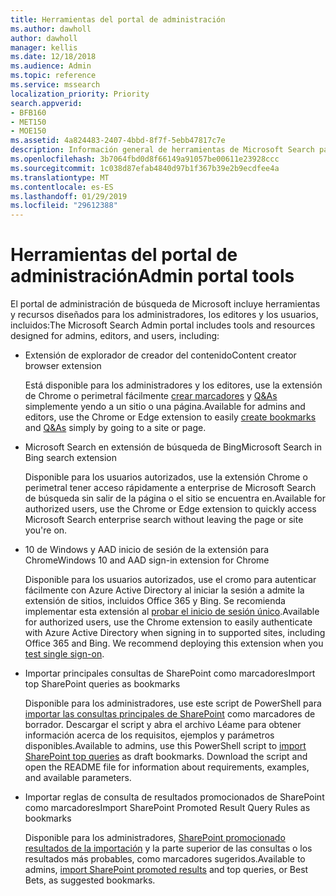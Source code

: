 ```yaml
---
title: Herramientas del portal de administración
ms.author: dawholl
author: dawholl
manager: kellis
ms.date: 12/18/2018
ms.audience: Admin
ms.topic: reference
ms.service: mssearch
localization_priority: Priority
search.appverid:
- BFB160
- MET150
- MOE150
ms.assetid: 4a824483-2407-4bbd-8f7f-5ebb47817c7e
description: Información general de herramientas de Microsoft Search para crear e importar resultados, iniciar sesión automáticamente y de búsqueda desde cualquier lugar
ms.openlocfilehash: 3b7064fbd0d8f66149a91057be00611e23928ccc
ms.sourcegitcommit: 1c038d87efab4840d97b1f367b39e2b9ecdfee4a
ms.translationtype: MT
ms.contentlocale: es-ES
ms.lasthandoff: 01/29/2019
ms.locfileid: "29612388"
---
```

# <a name="admin-portal-tools"></a><span data-ttu-id="c28d5-103">Herramientas del portal de administración</span><span class="sxs-lookup"><span data-stu-id="c28d5-103">Admin portal tools</span></span>

<span data-ttu-id="c28d5-104">El portal de administración de búsqueda de Microsoft incluye herramientas y recursos diseñados para los administradores, los editores y los usuarios, incluidos:</span><span class="sxs-lookup"><span data-stu-id="c28d5-104">The Microsoft Search Admin portal includes tools and resources designed for admins, editors, and users, including:</span></span>
  
- <span data-ttu-id="c28d5-105">Extensión de explorador de creador del contenido</span><span class="sxs-lookup"><span data-stu-id="c28d5-105">Content creator browser extension</span></span>
    
    <span data-ttu-id="c28d5-106">Está disponible para los administradores y los editores, use la extensión de Chrome o perimetral fácilmente [crear marcadores](create-bookmarks.md) y [Q&As](create-qas.md) simplemente yendo a un sitio o una página.</span><span class="sxs-lookup"><span data-stu-id="c28d5-106">Available for admins and editors, use the Chrome or Edge extension to easily [create bookmarks](create-bookmarks.md) and [Q&As](create-qas.md) simply by going to a site or page.</span></span> 
    
- <span data-ttu-id="c28d5-107">Microsoft Search en extensión de búsqueda de Bing</span><span class="sxs-lookup"><span data-stu-id="c28d5-107">Microsoft Search in Bing search extension</span></span>
    
    <span data-ttu-id="c28d5-108">Disponible para los usuarios autorizados, use la extensión Chrome o perimetral tener acceso rápidamente a enterprise de Microsoft Search de búsqueda sin salir de la página o el sitio se encuentra en.</span><span class="sxs-lookup"><span data-stu-id="c28d5-108">Available for authorized users, use the Chrome or Edge extension to quickly access Microsoft Search enterprise search without leaving the page or site you're on.</span></span>
    
- <span data-ttu-id="c28d5-109">10 de Windows y AAD inicio de sesión de la extensión para Chrome</span><span class="sxs-lookup"><span data-stu-id="c28d5-109">Windows 10 and AAD sign-in extension for Chrome</span></span>
    
    <span data-ttu-id="c28d5-p101">Disponible para los usuarios autorizados, use el cromo para autenticar fácilmente con Azure Active Directory al iniciar la sesión a admite la extensión de sitios, incluidos Office 365 y Bing. Se recomienda implementar esta extensión al [probar el inicio de sesión único](test-single-sign-on.md).</span><span class="sxs-lookup"><span data-stu-id="c28d5-p101">Available for authorized users, use the Chrome extension to easily authenticate with Azure Active Directory when signing in to supported sites, including Office 365 and Bing. We recommend deploying this extension when you [test single sign-on](test-single-sign-on.md).</span></span>
    
- <span data-ttu-id="c28d5-112">Importar principales consultas de SharePoint como marcadores</span><span class="sxs-lookup"><span data-stu-id="c28d5-112">Import top SharePoint queries as bookmarks</span></span>
    
    <span data-ttu-id="c28d5-p102">Disponible para los administradores, use este script de PowerShell para [importar las consultas principales de SharePoint](import-sharepoint-promoted-results-and-top-queries.md) como marcadores de borrador. Descargar el script y abra el archivo Léame para obtener información acerca de los requisitos, ejemplos y parámetros disponibles.</span><span class="sxs-lookup"><span data-stu-id="c28d5-p102">Available to admins, use this PowerShell script to [import SharePoint top queries](import-sharepoint-promoted-results-and-top-queries.md) as draft bookmarks. Download the script and open the README file for information about requirements, examples, and available parameters.</span></span> 
    
- <span data-ttu-id="c28d5-115">Importar reglas de consulta de resultados promocionados de SharePoint como marcadores</span><span class="sxs-lookup"><span data-stu-id="c28d5-115">Import SharePoint Promoted Result Query Rules as bookmarks</span></span>
    
    <span data-ttu-id="c28d5-116">Disponible para los administradores, [SharePoint promocionado resultados de la importación](import-sharepoint-promoted-results-and-top-queries.md) y la parte superior de las consultas o los resultados más probables, como marcadores sugeridos.</span><span class="sxs-lookup"><span data-stu-id="c28d5-116">Available to admins, [import SharePoint promoted results](import-sharepoint-promoted-results-and-top-queries.md) and top queries, or Best Bets, as suggested bookmarks.</span></span> 

  

